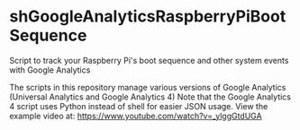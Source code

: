 # shGoogleAnalyticsRaspberryPiBootSequence
Script to track your Raspberry Pi's boot sequence and other system events with Google Analytics

The scripts in this repository manage various versions of Google Analytics (Universal Analytics and Google Analytics 4)
Note that the Google Analytics 4 script uses Python instead of shell for easier JSON usage.
View the example video at: https://www.youtube.com/watch?v=_ylggGtdUGA
